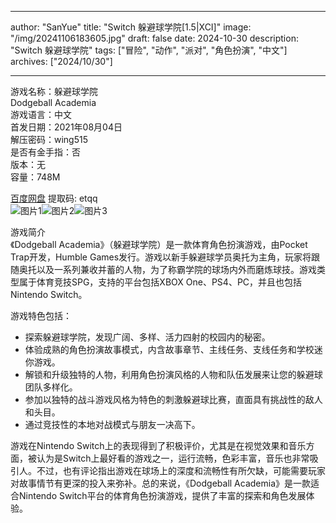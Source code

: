 
---
author: "SanYue"
title: "Switch 躲避球学院[1.5|XCI]"
image: "/img/20241106183605.jpg"
draft: false
date: 2024-10-30
description: "Switch 躲避球学院"
tags: ["冒险", "动作", "派对", "角色扮演", "中文"]
archives: ["2024/10/30"]

---

游戏名称：躲避球学院   
Dodgeball Academia    
游戏语言：中文  
首发日期：2021年08月04日  
解压密码：wing515  
是否有金手指：否  
版本：无   
容量：748M

[百度网盘](https://pan.baidu.com/s/1nFCYwk95yGpcpSOPjlNP0A) 提取码: etqq  
![图片1](/img/1f3238.jpg)![图片2](/img/2a80be.jpg)![图片3](/img/cd3f91.jpg)  

游戏简介  
《Dodgeball Academia》（躲避球学院）是一款体育角色扮演游戏，由Pocket Trap开发，Humble Games发行。游戏以新手躲避球学员奥托为主角，玩家将跟随奥托以及一系列兼收并蓄的人物，为了称霸学院的球场内外而磨炼球技。游戏类型属于体育竞技SPG，支持的平台包括XBOX One、PS4、PC，并且也包括Nintendo Switch。

游戏特色包括：
- 探索躲避球学院，发现广阔、多样、活力四射的校园内的秘密。
- 体验成熟的角色扮演故事模式，内含故事章节、主线任务、支线任务和学校迷你游戏。
- 解锁和升级独特的人物，利用角色扮演风格的人物和队伍发展来让您的躲避球团队多样化。
- 参加以独特的战斗游戏风格为特色的刺激躲避球比赛，直面具有挑战性的敌人和头目。
- 通过竞技性的本地对战模式与朋友一决高下。

游戏在Nintendo Switch上的表现得到了积极评价，尤其是在视觉效果和音乐方面，被认为是Switch上最好看的游戏之一，运行流畅，色彩丰富，音乐也非常吸引人。不过，也有评论指出游戏在球场上的深度和流畅性有所欠缺，可能需要玩家对故事情节有更深的投入来弥补。总的来说，《Dodgeball Academia》是一款适合Nintendo Switch平台的体育角色扮演游戏，提供了丰富的探索和角色发展体验。
